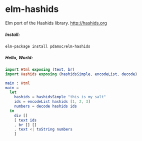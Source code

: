 # elm-hashids

Elm port of the Hashids library. http://hashids.org

##### Install: 

```
elm-package install pdamoc/elm-hashids
```

##### Hello, World:

```elm
import Html exposing (text, br)
import Hashids exposing (hashidsSimple, encodeList, decode)

main : Html
main = 
  let 
    hashids = hashidsSimple "this is my salt"
    ids = encodeList hashids [1, 2, 3]
    numbers = decode hashids ids
  in 
    div []
    [ text ids
    , br [] []
    , text <| toString numbers
    ]
```
